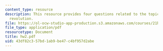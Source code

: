 ```yaml
---
content_type: resource
description: This resource provides four questions related to the topic of printing
  revolution.
file: https://ol-ocw-studio-app-production.s3.amazonaws.com/courses/21h-418-from-print-to-digital-technologies-of-the-word-1450-present-fall-2005/43df82c357bd1ab9be47c4bf957d2abe_hw2.pdf
file_type: application/pdf
resourcetype: Document
title: hw2.pdf
uid: 43df82c3-57bd-1ab9-be47-c4bf957d2abe
---
```

